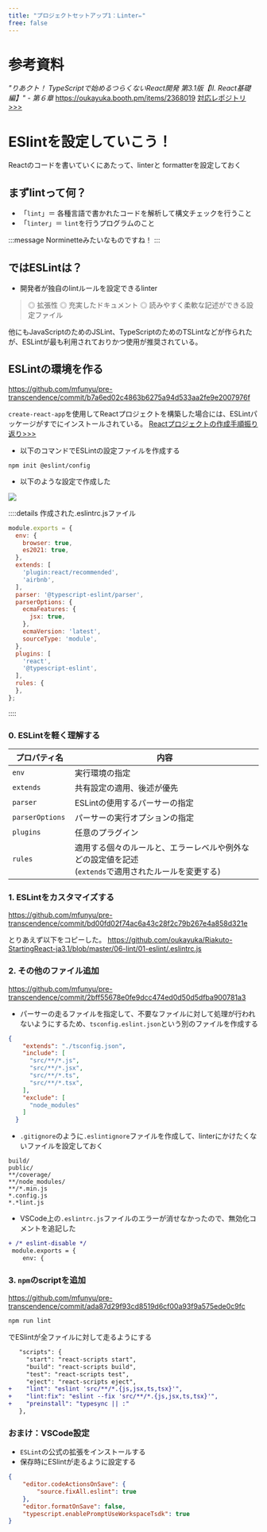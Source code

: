 ```yaml
---
title: "プロジェクトセットアップ1：Linter✏️"
free: false
---
```


# 参考資料
*"りあクト！ TypeScriptで始めるつらくないReact開発 第3.1版【Ⅱ. React基礎編】" - 第６章*
https://oukayuka.booth.pm/items/2368019
[対応レポジトリ>>>](https://github.com/oukayuka/Riakuto-StartingReact-ja3.1)

# ESlintを設定していこう！

Reactのコードを書いていくにあたって、linterと formatterを設定しておく

## まずlintって何？
- 「`lint`」＝ 各種言語で書かれたコードを解析して構文チェックを行うこと
- 「`linter`」＝ `lint`を行うプログラムのこと

:::message
Norminetteみたいなものですね！
:::

## ではESLintは？

- 開発者が独自のlintルールを設定できるlinter

> ◎ 拡張性
> ◎ 充実したドキュメント
> ◎ 読みやすく柔軟な記述ができる設定ファイル

他にもJavaScriptのためのJSLint、TypeScriptのためのTSLintなどが作られたが、ESLintが最も利用されておりかつ使用が推奨されている。


## ESLintの環境を作る
https://github.com/mfunyu/pre-transcendence/commit/b7a6ed02c4863b6275a94d533aa2fe9e2007976f

`create-react-app`を使用してReactプロジェクトを構築した場合には、ESLintパッケージがすでにインストールされている。
[Reactプロジェクトの作成手順振り返り>>>](https://zenn.dev/mfunyu/books/ft_transcendence/viewer/6-react1#%E3%83%97%E3%83%AD%E3%82%B8%E3%82%A7%E3%82%AF%E3%83%88%E4%BD%9C%E6%88%90)

- 以下のコマンドでESLintの設定ファイルを作成する

```
npm init @eslint/config
```
- 以下のような設定で作成した

![](https://storage.googleapis.com/zenn-user-upload/c13aa8d48efd-20220628.png)

::::details 作成された.eslintrc.jsファイル
```js:.eslintrc.js
module.exports = {
  env: {
    browser: true,
    es2021: true,
  },
  extends: [
    'plugin:react/recommended',
    'airbnb',
  ],
  parser: '@typescript-eslint/parser',
  parserOptions: {
    ecmaFeatures: {
      jsx: true,
    },
    ecmaVersion: 'latest',
    sourceType: 'module',
  },
  plugins: [
    'react',
    '@typescript-eslint',
  ],
  rules: {
  },
};
```
::::

### 0. ESLintを軽く理解する

| プロパティ名　| 内容 |
| -- | -- |
| `env` | 実行環境の指定　|
| `extends` | 共有設定の適用、後述が優先 |
| `parser` | ESLintの使用するパーサーの指定 |
| `parserOptions` | パーサーの実行オプションの指定 |
| `plugins` | 任意のプラグイン |
| `rules` | 適用する個々のルールと、エラーレベルや例外などの設定値を記述<br>(`extends`で適用されたルールを変更する) |

### 1. ESLintをカスタマイズする
https://github.com/mfunyu/pre-transcendence/commit/bd00fd02f74ac6a43c28f2c79b267e4a858d321e

とりあえず以下をコピーした。
https://github.com/oukayuka/Riakuto-StartingReact-ja3.1/blob/master/06-lint/01-eslint/.eslintrc.js

### 2. その他のファイル追加
https://github.com/mfunyu/pre-transcendence/commit/2bff55678e0fe9dcc474ed0d50d5dfba900781a3

- パーサーの走るファイルを指定して、不要なファイルに対して処理が行われないようにするため、`tsconfig.eslint.json`という別のファイルを作成する
```json:tsconfig.eslint.json
{
	"extends": "./tsconfig.json",
	"include": [
	  "src/**/*.js",
	  "src/**/*.jsx",
	  "src/**/*.ts",
	  "src/**/*.tsx",
	],
	"exclude": [
	  "node_modules"
	]
  }
```
- `.gitignore`のように`.eslintignore`ファイルを作成して、linterにかけたくないファイルを設定しておく
```.eslintignore
build/
public/
**/coverage/
**/node_modules/
**/*.min.js
*.config.js
*.*lint.js
```

- VSCode上の`.eslintrc.js`ファイルのエラーが消せなかったので、無効化コメントを追記した
```diff js:.eslintrc.js
+ /* eslint-disable */
 module.exports = {
 	env: {
```
### 3. `npm`のscriptを追加
https://github.com/mfunyu/pre-transcendence/commit/ada87d29f93cd8519d6cf00a93f9a575ede0c9fc

```bash
npm run lint
```

でESlintが全ファイルに対して走るようにする

```diff json:package.json
   "scripts": {
     "start": "react-scripts start",
     "build": "react-scripts build",
     "test": "react-scripts test",
     "eject": "react-scripts eject",
+    "lint": "eslint 'src/**/*.{js,jsx,ts,tsx}'",
+    "lint:fix": "eslint --fix 'src/**/*.{js,jsx,ts,tsx}'",
+    "preinstall": "typesync || :"
   },
```
### おまけ：VSCode設定
- `ESLint`の公式の拡張をインストールする
- 保存時にESlintが走るように設定する
```json:.vscode/settings.json
{
	"editor.codeActionsOnSave": {
		"source.fixAll.eslint": true 
	},
	"editor.formatOnSave": false,
	"typescript.enablePromptUseWorkspaceTsdk": true
}
```






